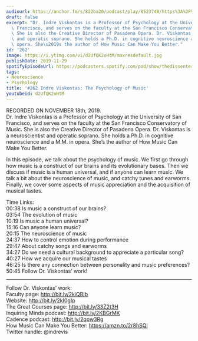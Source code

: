 ```yaml
---
audiourl: https://anchor.fm/s/822ba20/podcast/play/8523748/https%3A%2F%2Fd3ctxlq1ktw2nl.cloudfront.net%2Fproduction%2F2019-10-18%2F34709972-44100-2-80127162191.m4a
draft: false
excerpt: "Dr. Indre Viskontas is a Professor of Psychology at the University of San\
  \ Francisco, and serves on the faculty at the San Francisco Conservatory of Music.\
  \ She is also the Creative Director of Pasadena Opera. Dr. Viskontas is a neuroscientist\
  \ and operatic soprano. She holds a Ph.D. in cognitive neuroscience and a M.M. in\
  \ opera. She\u2019s the author of How Music Can Make You Better."
id: '262'
image: https://i.ytimg.com/vi/d2UfQK2oHtM/maxresdefault.jpg
publishDate: 2019-11-29
spotifyEpisodeUrl: https://podcasters.spotify.com/pod/show/thedissenter/episodes/262-Indre-Viskontas-The-Psychology-of-Music-e92kh4
tags:
- Neuroscience
- Psychology
title: '#262 Indre Viskontas: The Psychology of Music'
youtubeid: d2UfQK2oHtM
---
```

<div class="timelinks">

RECORDED ON NOVEMBER 18th, 2019.  
Dr. Indre Viskontas is a Professor of Psychology at the University of San Francisco, and serves on the faculty at the San Francisco Conservatory of Music. She is also the Creative Director of Pasadena Opera. Dr. Viskontas is a neuroscientist and operatic soprano. She holds a Ph.D. in cognitive neuroscience and a M.M. in opera. She’s the author of How Music Can Make You Better.

In this episode, we talk about the psychology of music. We first go through how music is a construct of our brains and its evolutionary bases. Then we discuss if music is a human universal, and if anyone can learn music. We talk a bit about the neuroscience of music, and catchy tunes and earworms. Finally, we cover some aspects of music appreciation and the acquisition of musical tastes.

Time Links:  
<time>00:38</time> Is music a construct of our brains?  
<time>03:54</time> The evolution of music  
<time>10:19</time> Is music a human universal?  
<time>15:16</time> Can anyone learn music?  
<time>20:15</time> The neuroscience of music  
<time>24:37</time> How to control emotion during performance  
<time>29:47</time> About catchy songs and earworms  
<time>34:27</time> Do we need a cultural background to appreciate a particular song?  
<time>40:27</time> How we acquire our musical tastes  
<time>46:25</time> Is there any connection between personality and music preferences?  
<time>50:45</time> Follow Dr. Viskontas’ work!

---

Follow Dr. Viskontas’ work:  
Faculty page: http://bit.ly/2kiQBIb  
Website: http://bit.ly/2kI0gIp  
The Great Courses page: http://bit.ly/33Z2t3H  
Inquiring Minds podcast: http://bit.ly/2KBGrMK  
Cadence podcast: http://bit.ly/2qpw3Rg  
How Music Can Make You Better: https://amzn.to/2r8hSQl  
Twitter handle: @indrevis
</div>

